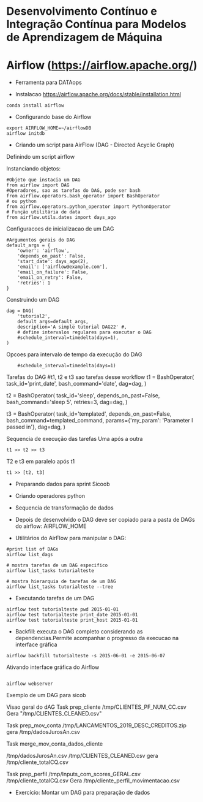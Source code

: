 # Desenvolvimento Contínuo e Integração Contínua para Modelos de Aprendizagem de Máquina

# Airflow (https://airflow.apache.org/)
* Ferramenta para DATAops

* Instalacao https://airflow.apache.org/docs/stable/installation.html

```
conda install airflow
```

* Configurando base do Airflow

```
export AIRFLOW_HOME=~/airflowDB
airflow initdb
```

* Criando um script para AirFlow (DAG - Directed Acyclic Graph)


Definindo um script airflow 

Instanciando objetos:

```
#Objeto que instacia um DAG
from airflow import DAG
#Operadores, sao as tarefas do DAG, pode ser bash
from airflow.operators.bash_operator import BashOperator
# ou python
from airflow.operators.python_operator import PythonOperator
# Função utilitária de data
from airflow.utils.dates import days_ago
```

Configuracoes de inicializacao de um DAG

```
#Argumentos gerais do DAG
default_args = {
    'owner': 'airflow',
    'depends_on_past': False,
    'start_date': days_ago(2),
    'email': ['airflow@example.com'],
    'email_on_failure': False,
    'email_on_retry': False,
    'retries': 1
}
```

Construindo um DAG
```
dag = DAG(
    'tutorial2',
    default_args=default_args,
    description='A simple tutorial DAG22' #,
    # define intervalos regulares para executar o DAG
    #schedule_interval=timedelta(days=1),
)
```

Opcoes para intervalo de tempo da execução do DAG
```
    #schedule_interval=timedelta(days=1)
```

Tarefas do DAG
#t1, t2 e t3 sao tarefas desse workflow
t1 = BashOperator(
    task_id='print_date',
    bash_command='date',
    dag=dag,
)

t2 = BashOperator(
    task_id='sleep',
    depends_on_past=False,
    bash_command='sleep 5',
    retries=3,
    dag=dag,
)

t3 = BashOperator(
    task_id='templated',
    depends_on_past=False,
    bash_command=templated_command,
    params={'my_param': 'Parameter I passed in'},
    dag=dag,
)

Sequencia de execução das tarefas
Uma após a outra
```
t1 >> t2 >> t3 
```

T2 e t3 em paralelo após t1
```
t1 >> [t2, t3] 
```

* Preparando dados para sprint Sicoob

* Criando operadores python

* Sequencia de transformação de dados

* Depois de desenvolvido o DAG deve ser copiado para a pasta de DAGs do airflow: AIRFLOW_HOME

* Utilitários do AirFlow para manipular o DAG:
```
#print list of DAGs
airflow list_dags

# mostra tarefas de um DAG especifico
airflow list_tasks tutorialteste

# mostra hierarquia de tarefas de um DAG
airflow list_tasks tutorialteste --tree
```

* Executando tarefas de um DAG
```
airflow test tutorialteste pwd 2015-01-01
airflow test tutorialteste print_date 2015-01-01
airflow test tutorialteste print_host 2015-01-01

```
* Backfill: executa o DAG completo considerando as dependencias.Permite acompanhar o progresso da execucao na interface gráfica

```
airflow backfill tutorialteste -s 2015-06-01 -e 2015-06-07
```

Ativando interface gráfica do Airflow
```

airflow webserver
```

Exemplo de um DAG para sicob

Visao geral do dAG
Task prep_cliente 
/tmp/CLIENTES_PF_NUM_CC.csv
Gera
"/tmp/CLIENTES_CLEANED.csv"

Task prep_mov_conta
/tmp/LANCAMENTOS_2019_DESC_CREDITOS.zip
gera
/tmp/dadosJurosAn.csv


Task merge_mov_conta_dados_cliente

/tmp/dadosJurosAn.csv
/tmp/CLIENTES_CLEANED.csv
gera 
/tmp/cliente_totalCQ.csv

Task  prep_perfil
/tmp/Inputs_com_scores_GERAL.csv
/tmp/cliente_totalCQ.csv
Gera
/tmp/cliente_perfil_movimentacao.csv

* Exercício: Montar um DAG para preparação de dados

